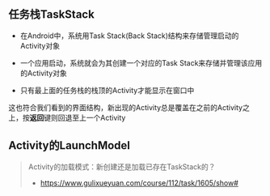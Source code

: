 ## 任务栈TaskStack

- 在Android中，系统用Task Stack(Back Stack)结构来存储管理启动的Activity对象

- 一个应用启动，系统就会为其创建一个对应的Task Stack来存储并管理该应用的Activity对象

- 只有最上面的任务栈的栈顶的Activity才能显示在窗口中

这也符合我们看到的界面结构，新出现的Activity总是覆盖在之前的Activity之上，按**返回**键则回退至上一个Activity







## Activity的LaunchModel

> Activity的加载模式：新创建还是加载已存在TaskStack的？
>
> - https://www.gulixueyuan.com/course/112/task/1605/show#